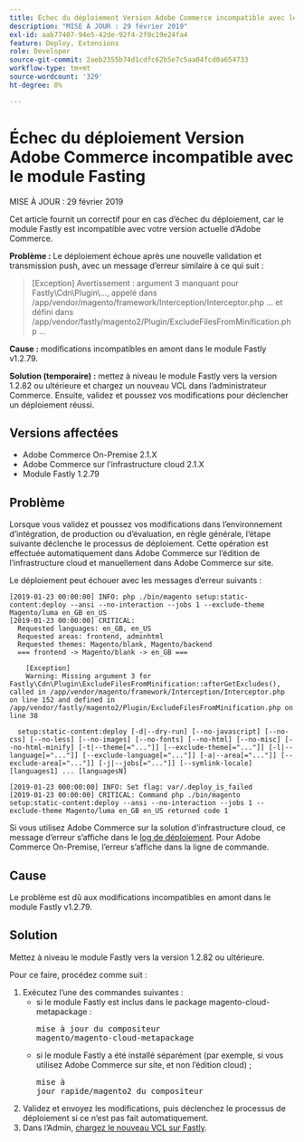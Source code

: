 ```yaml
---
title: Échec du déploiement Version Adobe Commerce incompatible avec le module Fasting
description: "MISE À JOUR : 29 février 2019"
exl-id: aab77407-94e5-42de-92f4-2f0c19e24fa4
feature: Deploy, Extensions
role: Developer
source-git-commit: 2aeb2355b74d1cdfc62b5e7c5aa04fcd0a654733
workflow-type: tm+mt
source-wordcount: '329'
ht-degree: 0%

---
```


# Échec du déploiement Version Adobe Commerce incompatible avec le module Fasting

MISE À JOUR : 29 février 2019

Cet article fournit un correctif pour en cas d’échec du déploiement, car le module Fastly est incompatible avec votre version actuelle d’Adobe Commerce.

**Problème :** Le déploiement échoue après une nouvelle validation et transmission push, avec un message d’erreur similaire à ce qui suit :

>\[Exception\] Avertissement : argument 3 manquant pour Fastly\\Cdn\\Plugin\\..., appelé dans /app/vendor/magento/framework/Interception/Interceptor.php ... et défini dans /app/vendor/fastly/magento2/Plugin/ExcludeFilesFromMinification.php ...

**Cause :** modifications incompatibles en amont dans le module Fastly v1.2.79.

**Solution (temporaire) :** mettez à niveau le module Fastly vers la version 1.2.82 ou ultérieure et chargez un nouveau VCL dans l’administrateur Commerce. Ensuite, validez et poussez vos modifications pour déclencher un déploiement réussi.

## Versions affectées

* Adobe Commerce On-Premise 2.1.X
* Adobe Commerce sur l’infrastructure cloud 2.1.X
* Module Fastly 1.2.79

## Problème

Lorsque vous validez et poussez vos modifications dans l’environnement d’intégration, de production ou d’évaluation, en règle générale, l’étape suivante déclenche le processus de déploiement. Cette opération est effectuée automatiquement dans Adobe Commerce sur l’édition de l’infrastructure cloud et manuellement dans Adobe Commerce sur site.

Le déploiement peut échouer avec les messages d’erreur suivants :

```
[2019-01-23 00:00:00] INFO: php ./bin/magento setup:static-content:deploy --ansi --no-interaction --jobs 1 --exclude-theme Magento/luma en_GB en_US
[2019-01-23 00:00:00] CRITICAL:
  Requested languages: en_GB, en_US
  Requested areas: frontend, adminhtml
  Requested themes: Magento/blank, Magento/backend
  === frontend -> Magento/blank -> en_GB ===

    [Exception]
    Warning: Missing argument 3 for Fastly\Cdn\Plugin\ExcludeFilesFromMinification::afterGetExcludes(), called in /app/vendor/magento/framework/Interception/Interceptor.php on line 152 and defined in /app/vendor/fastly/magento2/Plugin/ExcludeFilesFromMinification.php on line 38

  setup:static-content:deploy [-d|--dry-run] [--no-javascript] [--no-css] [--no-less] [--no-images] [--no-fonts] [--no-html] [--no-misc] [--no-html-minify] [-t|--theme[="..."]] [--exclude-theme[="..."]] [-l|--language[="..."]] [--exclude-language[="..."]] [-a|--area[="..."]] [--exclude-area[="..."]] [-j|--jobs[="..."]] [--symlink-locale] [languages1] ... [languagesN]

[2019-01-23 000:00:00] INFO: Set flag: var/.deploy_is_failed
[2019-01-23 00:00:00] CRITICAL: Command php ./bin/magento setup:static-content:deploy --ansi --no-interaction --jobs 1 --exclude-theme Magento/luma en_GB en_US returned code 1
```

Si vous utilisez Adobe Commerce sur la solution d’infrastructure cloud, ce message d’erreur s’affiche dans le [log de déploiement](https://experienceleague.adobe.com/fr/docs/commerce-cloud-service/user-guide/develop/test/log-locations). Pour Adobe Commerce On-Premise, l’erreur s’affiche dans la ligne de commande.

## Cause

Le problème est dû aux modifications incompatibles en amont dans le module Fastly v1.2.79.

## Solution

Mettez à niveau le module Fastly vers la version 1.2.82 ou ultérieure.

Pour ce faire, procédez comme suit :

1. Exécutez l’une des commandes suivantes :
   * si le module Fastly est inclus dans le package magento-cloud-metapackage :    <pre>mise à jour du compositeur magento/magento-cloud-metapackage</pre>
   * si le module Fastly a été installé séparément (par exemple, si vous utilisez Adobe Commerce sur site, et non l’édition cloud) ; <pre>mise à jour rapide/magento2 du compositeur</pre>
1. Validez et envoyez les modifications, puis déclenchez le processus de déploiement si ce n’est pas fait automatiquement.
1. Dans l’Admin, [chargez le nouveau VCL sur Fastly](https://experienceleague.adobe.com/fr/docs/commerce-cloud-service/user-guide/cdn/setup-fastly/fastly-configuration#upload-vcl-snippets).
